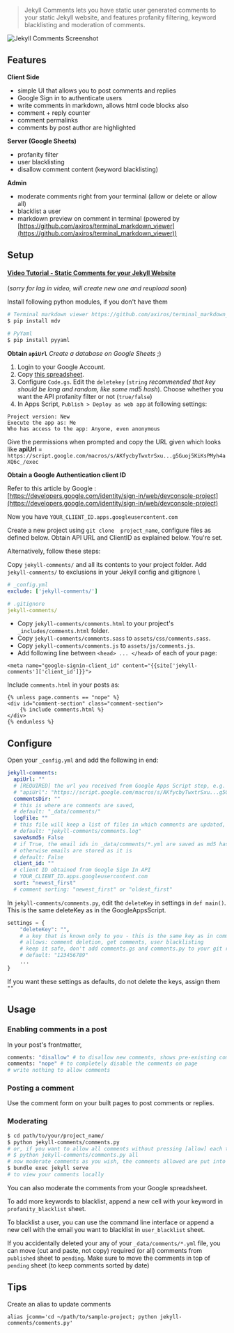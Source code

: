 > Jekyll Comments lets you have static user generated comments to your static Jekyll website, and features profanity filtering, keyword blacklisting and moderation of comments.

![Jekyll Comments Screenshot](https://lh3.googleusercontent.com/rad4NTgziP6QOzg6JdOdcM8U6mM95axAMXPIzSHkg-PK8kZqPySzQIkwIi0ntSxSxNqrJPdQ99asM3zYTwdtLhnNMBRGGzTrfuKCsCgDBottBW7j4L_H3ZmAgOGRRXdl4DCqfOZI9Dff1fCaF94dpJA9sMWPGdS4WPjjkETW2KgRCyl4kjj6x1MdivhyTQAWBcEx1cck-P8ElO5gxcjwUSyEUGi3Ss5-9YFEeMd98FjCz7nNM1Iy1VjvRWMcMhpwH3p2cDDkFfkHTwJMkmXdZfMeX1C1pmbPoHCREL6IyRC-HDd74cT7gDqjJ8iUlYF5diWILJJgkJFCbVsS1RVOE1AaSEldosP5dHlcG8s2Y-IViux2eDP58lt1PgUZ4yfV9OuAlmEAavM-p4esvh5Hjk8y8Cmiulk_gVHwbUCp7ppRoZziYTXq2G3ecmjbFfLdWGzWNy29_upLqWoTBSikWMUa6FRXqkrTQStikVhZ9oDHthsH5y1XqX1Qnl7WZ69y2AVJdj9e8bU_lKcBTsjXAS87g_2_xFLIM8ldHTroOzsa3e1RibDyte6yFl3wHtV5g4Oi6KBX13gxFPX7q7O1N4NjEYurjEJTs620G-IWURSnYxX2=w1760-h990-no)

## Features


**Client Side**

* simple UI that allows you to post comments and replies
* Google Sign in to authenticate users
* write comments in markdown, allows html code blocks also
* comment + reply counter
* comment permalinks
* comments by post author are highlighted

**Server (Google Sheets)**

* profanity filter
* user blacklisting
* disallow comment content (keyword blacklisting)

**Admin**

* moderate comments right from your terminal (allow or delete or allow all)
* blacklist a user
* markdown preview on comment in terminal (powered by [https://github.com/axiros/terminal_markdown_viewer](https://github.com/axiros/terminal_markdown_viewer))

## Setup

#### [Video Tutorial - Static Comments for your Jekyll Website](https://www.youtube.com/watch?v=qdHL4h4Wvuk) 
(*sorry for lag in video, will create new one and reupload soon*)

Install following python modules, if you don't have them

``` bash
# Terminal markdown viewer https://github.com/axiros/terminal_markdown_viewer
$ pip install mdv

# PyYaml
$ pip install pyyaml
```

**Obtain `apiUrl`** *Create a database on Google Sheets* ;)

1. Login to your Google Account.
2. Copy [this spreadsheet](https://docs.google.com/spreadsheets/d/1naZA_ytl7CBW8ytE5MPWIEi3L8hzJhH0y1EbnyZ1Dag/copy).
3. Configure `Code.gs`. Edit the `deletekey` (`string` *recommended that key should be long and random, like some md5 hash*). Choose whether you want the API profanity filter or not (`true/false`)
4. In Apps Script, `Publish > Deploy as web app` at following settings:

```
Project version: New
Execute the app as: Me
Who has access to the app: Anyone, even anonymous
```

Give the permissions when prompted and copy the URL given which looks like **apiUrl** = `https://script.google.com/macros/s/AKfycbyTwxtrSxu...g5Guoj5KiKsPMyh4aXQ6c_/exec`


**Obtain a Google Authentication client ID**

Refer to this article by Google : [https://developers.google.com/identity/sign-in/web/devconsole-project](https://developers.google.com/identity/sign-in/web/devconsole-project)

Now you have `YOUR_CLIENT_ID.apps.googleusercontent.com`

Create a new project using `git clone  project_name`, configure files as defined below. Obtain API URL and ClientID as explained below. You're set.

Alternatively, follow these steps:

Copy `jekyll-comments/` and all its contents to your project folder. Add `jekyll-comments/` to exclusions in your Jekyll config and gitignore \

``` yml
# _config.yml
exclude: ['jekyll-comments/']

# .gitignore
jekyll-comments/
```

* Copy `jekyll-comments/comments.html` to your project's `_includes/comments.html` folder.
* Copy `jekyll-comments/comments.sass` to `assets/css/comments.sass`.
* Copy `jekyll-comments/comments.js` to `assets/js/comments.js`.
* Add following line between `<head> ... </head>` of each of your page: 

``` liquid
<meta name="google-signin-client_id" content="{{site['jekyll-comments']['client_id']}}">
```

Include `comments.html` in your posts as:

``` liquid
{% unless page.comments == "nope" %}
<div id="comment-section" class="comment-section">
	{% include comments.html %}
</div>
{% endunless %}
```

## Configure

Open your `_config.yml` and add the following in end:

``` yml
jekyll-comments:
  apiUrl: ""
  # [REQUIRED] the url you received from Google Apps Script step, e.g.
  # "apiUrl": "https://script.google.com/macros/s/AKfycbyTwxtrSxu...g5Guoj5KiKsPMyh4aXQ6c_/exec"
  commentsDir: ""
  # this is where are comments are saved, 
  # default: "_data/comments/"
  logFile: ""
  # this file will keep a list of files in which comments are updated, useful in partial builds. 
  # default: "jekyll-comments/comments.log"
  saveAsmd5: False
  # if True, the email ids in _data/comments/*.yml are saved as md5 hashes, useful if you make your _data/comments/*.yml public
  # otherwise emails are stored as it is
  # default: False
  client_id: ""
  # client ID obtained from Google Sign In API
  # YOUR_CLIENT_ID.apps.googleusercontent.com
  sort: "newest_first"
  # comment sorting: "newest_first" or "oldest_first"
```


In `jekyll-comments/comments.py`, edit the `deleteKey` in settings in `def main()`. This is the same deleteKey as in the GoogleAppsScript.

``` python
settings = {
	"deleteKey": "",
	# a key that is known only to you - this is the same key as in comments.gs file
	# allows: comment deletion, get comments, user blacklisting
	# keep it safe, don't add comments.gs and comments.py to your git repo
	# default: "123456789"
	...
}
```

If you want these settings as defaults, do not delete the keys, assign them `""`

## Usage

### Enabling comments in a post

In your post's frontmatter,

``` python
comments: "disallow" # to disallow new comments, shows pre-existing comments
comments: "nope" # to completely disable the comments on page
# write nothing to allow comments
```

### Posting a comment

Use the comment form on your built pages to post comments or replies.

### Moderating

``` bash
$ cd path/to/your/project_name/
$ python jekyll-comments/comments.py
# or, if you want to allow all comments without pressing [allow] each time
# $ python jekyll-comments/comments.py all
# now moderate comments as you wish, the comments allowed are put into respective _data/comments/*.yml files
$ bundle exec jekyll serve
# to view your comments locally
```

You can also moderate the comments from your Google spreadsheet.

To add more keywords to blacklist, append a new cell with your keyword in `profanity_blacklist` sheet.

To blacklist a user, you can use the command line interface or append a new cell with the email you want to blacklist in `user_blacklist` sheet.

If you accidentally deleted your any of your `_data/comments/*.yml` file, you can move (cut and paste, not copy) required (or all) comments from `published` sheet to `pending`. Make sure to move the comments in top of `pending` sheet (to keep comments sorted by date)

## Tips

Create an alias to update comments
```
alias jcomm='cd ~/path/to/sample-project; python jekyll-comments/comments.py'
```
